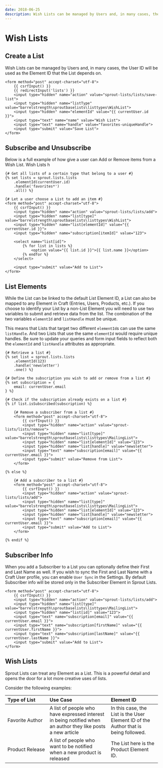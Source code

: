 ```yaml
---
date: 2018-06-25
description: Wish Lists can be managed by Users and, in many cases, the User ID will be used as the Element ID that the List depends on.
---
```


# Wish Lists

## Create a List

Wish Lists can be managed by Users and, in many cases, the User ID will be used as the Element ID that the List depends on. 

``` twig
<form method="post" accept-charset="utf-8">
    {{ csrfInput() }}
    {{ redirectInput('lists') }}
    <input type="hidden" name="action" value="sprout-lists/lists/save-list">
    <input type="hidden" name="listType" value="barrelstrength\sproutbaselists\listtypes\WishList">
    <input type="hidden" name="elementId" value="{{ currentUser.id }}">
    <input type="text" name="name" value="Wish List">
    <input type="text" name="handle" value="favorites-uniqueHandle">
    <input type="submit" value="Save List">
</form>
```

## Subscribe and Unsubscribe

Below is a full example of how give a user can Add or Remove items from a Wish List. Wish Lists h 

``` twig
{# Get all lists of a certain type that belong to a user #}
{% set lists = sprout.lists.lists
    .elementId(currentUser.id)
    .handle('favorites*')
    .all() %}

{# Let a user choose a List to add an item #}
<form method="post" accept-charset="utf-8">
    {{ csrfInput() }}
    <input type="hidden" name="action" value="sprout-lists/lists/add">
    <input type="hidden" name="list[type]" value="barrelstrength\sproutbaselists\listtypes\WishList">
    <input type="hidden" name="list[elementId]" value="{{ currentUser.id }}">
    <input type="hidden" name="subscription[itemId]" value="123">

    <select name="list[id]">
        {% for list in lists %}
            <option value="{{ list.id }}">{{ list.name }}</option>
        {% endfor %}
    </select>

    <input type="submit" value="Add to List">
</form>
```

## List Elements

While the List can be linked to the default List Element ID, a List can also be mapped to any Element in Craft (Entries, Users, Products, etc.). If you choose to identify your List by a non-List Element you will need to use two variables to submit and retrieve data from the list. The combination of the two variables `elementId` and `listHandle` must be unique.

This means that Lists that target two different `elementId`s can use the same `listHandle`. And two Lists that use the same `elementId` would require unique handles. Be sure to update your queries and form input fields to reflect both the `elementId` and `listHandle` attributes as appropriate.

``` twig
{# Retrieve a list #}
{% set list = sprout.lists.lists
    .elementId(123)
    .handle('newsletter')
    .one() %}

{# Define the subscription you wish to add or remove from a list #}
{% set subscription = {
    email: currentUser.email
} %}

{# Check if the subscription already exists on a list #}
{% if list.isSubscribed(subscription) %}

    {# Remove a subscriber from a list #}
    <form method="post" accept-charset="utf-8">
        {{ csrfInput() }}
        <input type="hidden" name="action" value="sprout-lists/lists/remove">
        <input type="hidden" name="list[type]" value="barrelstrength\sproutbaselists\listtypes\MailingList">
        <input type="hidden" name="list[elementId]" value="123">
        <input type="hidden" name="list[handle]" value="newsletter">
        <input type="text" name="subscription[email]" value="{{ currentUser.email }}">
        <input type="submit" value="Remove from List">
    </form>

{% else %}

    {# Add a subscriber to a list #}
    <form method="post" accept-charset="utf-8">
        {{ csrfInput() }}
        <input type="hidden" name="action" value="sprout-lists/lists/add">
        <input type="hidden" name="list[type]" value="barrelstrength\sproutbaselists\listtypes\MailingList">
        <input type="hidden" name="list[elementId]" value="123">
        <input type="hidden" name="list[handle]" value="newsletter">
        <input type="text" name="subscription[email]" value="{{ currentUser.email }}">
        <input type="submit" value="Add to List">
    </form>

{% endif %}
```

## Subscriber Info

When you add a Subscriber to a List you can optionally define their First and Last Name as well.  If you wish to sync the First and Last Name with a Craft User profile, you can enable `User Sync` in the Settings. By default Subscriber info will be stored only in the Subscriber Element in Sprout Lists.

``` twig
<form method="post" accept-charset="utf-8">
    {{ csrfInput() }}
    <input type="hidden" name="action" value="sprout-lists/lists/add">
    <input type="hidden" name="list[type]" value="barrelstrength\sproutbaselists\listtypes\MailingList">
    <input type="hidden" name="list[id]" value="123">
    <input type="text" name="subscription[email]" value="{{ currentUser.email }}">
    <input type="text" name="subscription[firstName]" value="{{ currentUser.firstName }}">
    <input type="text" name="subscription[lastName]" value="{{ currentUser.lastName }}">
    <input type="submit" value="Add to List">
</form>
```

## Wish Lists

Sprout Lists can treat any Element as a List. This is a powerful detail and opens the door for a lot more creative uses of lists.

Consider the following examples:

| Type of List | Use Case | Element ID |
|:------------ |:-------- |:---------- |
| Favorite&nbsp;Author | A list of people who have expressed interest in being notified when an author they like posts a new article | In this case, the List is the User Element ID of the Author that is being followed. |
| Product&nbsp;Release | A list of people who want to be notified when a new product is released | The List here is the Product Element ID.  |